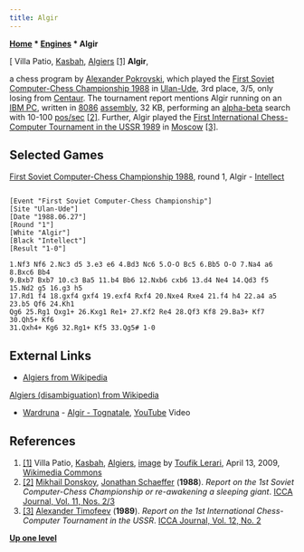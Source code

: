 ```yaml
---
title: Algir
---
```

**[Home](Home "Home") * [Engines](Engines "Engines") * Algir**

\[ Villa Patio, [Kasbah](https://en.wikipedia.org/wiki/Kasbah), [Algiers](https://en.wikipedia.org/wiki/Algiers) <a id="cite-note-1" href="#cite-ref-1">[1]</a>
**Algir**,

a chess program by [Alexander Pokrovski](Alexander_Pokrovski "Alexander Pokrovski"), which played the [First Soviet Computer-Chess Championship 1988](First_Soviet_Computer-Chess_Championship_1988 "First Soviet Computer-Chess Championship 1988") in [Ulan-Ude](https://en.wikipedia.org/wiki/Ulan-Ude), 3rd place, 3/5, only losing from [Centaur](Centaur "Centaur").
The tournament report mentions Algir running on an [IBM PC](IBM_PC "IBM PC"), written in [8086](8086 "8086") [assembly](Assembly "Assembly"), 32 KB, performing an [alpha-beta](Alpha-Beta "Alpha-Beta") search with 10-100 [pos/sec](Nodes_per_Second "Nodes per Second") <a id="cite-note-2" href="#cite-ref-2">[2]</a>.
Further, Algir played the [First International Chess-Computer Tournament in the USSR 1989](First_International_Chess-Computer_Tournament_in_the_USSR_1989 "First International Chess-Computer Tournament in the USSR 1989") in [Moscow](https://en.wikipedia.org/wiki/Moscow) <a id="cite-note-3" href="#cite-ref-3">[3]</a>.

## Selected Games

[First Soviet Computer-Chess Championship 1988](First_Soviet_Computer-Chess_Championship_1988 "First Soviet Computer-Chess Championship 1988"), round 1, Algir - [Intellect](Intellect "Intellect")

```

[Event "First Soviet Computer-Chess Championship"]
[Site "Ulan-Ude"]
[Date "1988.06.27"]
[Round "1"]
[White "Algir"]
[Black "Intellect"]
[Result "1-0"]

1.Nf3 Nf6 2.Nc3 d5 3.e3 e6 4.Bd3 Nc6 5.O-O Bc5 6.Bb5 O-O 7.Na4 a6 8.Bxc6 Bb4
9.Bxb7 Bxb7 10.c3 Ba5 11.b4 Bb6 12.Nxb6 cxb6 13.d4 Ne4 14.Qd3 f5 15.Nd2 g5 16.g3 h5
17.Rd1 f4 18.gxf4 gxf4 19.exf4 Rxf4 20.Nxe4 Rxe4 21.f4 h4 22.a4 a5 23.b5 Qf6 24.Kh1
Qg6 25.Rg1 Qxg1+ 26.Kxg1 Re1+ 27.Kf2 Re4 28.Qf3 Kf8 29.Ba3+ Kf7 30.Qh5+ Kf6
31.Qxh4+ Kg6 32.Rg1+ Kf5 33.Qg5# 1-0

```

## External Links

- [Algiers from Wikipedia](https://en.wikipedia.org/wiki/Algiers)

[Algiers (disambiguation) from Wikipedia](https://en.wikipedia.org/wiki/Algiers_%28disambiguation%29)

- [Wardruna](https://en.wikipedia.org/wiki/Wardruna) - [Algir - Tognatale](https://en.wikipedia.org/wiki/Runaljod_%E2%80%93_Gap_Var_Ginnunga), [YouTube](https://en.wikipedia.org/wiki/YouTube) Video

## References

1. <a id="cite-ref-1" href="#cite-note-1">[1]</a> Villa Patio, [Kasbah](https://en.wikipedia.org/wiki/Kasbah), [Algiers](https://en.wikipedia.org/wiki/Algiers), [image](https://commons.wikimedia.org/wiki/File:Casbah_of_Algiers,_villa_patio.jpg) by [Toufik Lerari](https://www.flickr.com/people/24106950@N06), April 13, 2009, [Wikimedia Commons](https://en.wikipedia.org/wiki/Wikimedia_Commons)
1. <a id="cite-ref-2" href="#cite-note-2">[2]</a> [Mikhail Donskoy](Mikhail_Donskoy "Mikhail Donskoy"), [Jonathan Schaeffer](Jonathan_Schaeffer "Jonathan Schaeffer") (**1988**). *Report on the 1st Soviet Computer-Chess Championship or re-awakening a sleeping giant*. [ICCA Journal, Vol. 11, Nos. 2/3](ICGA_Journal#11_23 "ICGA Journal")
1. <a id="cite-ref-3" href="#cite-note-3">[3]</a> [Alexander Timofeev](Alexander_Timofeev "Alexander Timofeev") (**1989**). *Report on the 1st International Chess-Computer Tournament in the USSR*. [ICCA Journal, Vol. 12, No. 2](ICGA_Journal#12_2 "ICGA Journal")

**[Up one level](Engines "Engines")**

